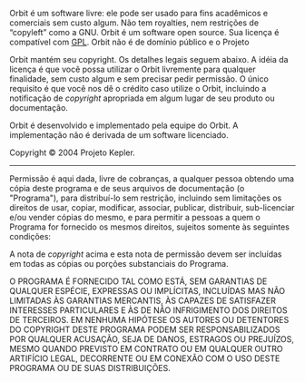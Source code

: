 
Orbit é um software livre: ele pode ser usado para fins acadêmicos e comerciais sem custo algum. Não tem royalties, nem restrições de “copyleft” como a GNU. Orbit é um software open source. Sua licença é compatível com [GPL](http://www.gnu.org/copyleft/gpl.html). Orbit não é de domínio público e o Projeto

Orbit mantém seu copyright. Os detalhes legais seguem abaixo.
A idéia da licença é que você possa utilizar o Orbit livremente para qualquer finalidade, sem custo algum e sem precisar pedir permissão. O único requisito é que você nos dê o crédito caso utilize o Orbit, incluindo a notificação de *copyright* apropriada em algum lugar de seu produto ou documentação.

Orbit é desenvolvido e implementado pela equipe do Orbit. A implementação não é derivada de um software licenciado.


Copyright © 2004 Projeto Kepler.

-----------

Permissão é aqui dada, livre de cobranças, a qualquer pessoa obtendo uma cópia deste programa e de seus arquivos de documentação (o "Programa"), para distribuí-lo sem restrição, incluindo sem limitações os direitos de usar, copiar, modificar, associar, publicar, distribuir, sub-licenciar e/ou vender cópias do mesmo, e para permitir a pessoas a quem o Programa for fornecido os mesmos direitos, sujeitos somente às seguintes condições:

A nota de *copyright* acima e esta nota de permissão devem ser incluídas em todas as cópias ou porções substanciais do Programa.

O PROGRAMA É FORNECIDO TAL COMO ESTÁ, SEM GARANTIAS DE QUALQUER ESPÉCIE, EXPRESSAS OU IMPLÍCITAS, INCLUÍDAS MAS NÃO LIMITADAS ÀS GARANTIAS MERCANTIS, ÀS CAPAZES DE SATISFAZER INTERESSES PARTICULARES E ÀS DE NÃO INFRIGIMENTO DOS DIREITOS DE TERCEIROS. EM NENHUMA HIPÓTESE OS AUTORES OU DETENTORES DO COPYRIGHT DESTE PROGRAMA PODEM SER RESPONSABILIZADOS POR QUALQUER ACUSAÇÃO, SEJA DE DANOS, ESTRAGOS OU PREJUÍZOS, MESMO QUANDO PREVISTO EM CONTRATO OU EM QUALQUER OUTRO ARTIFÍCIO LEGAL, DECORRENTE OU EM CONEXÃO COM O USO DESTE PROGRAMA OU DE SUAS DISTRIBUIÇÕES.

